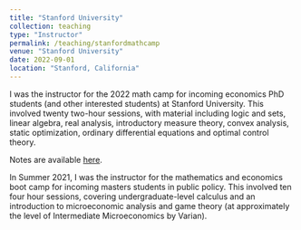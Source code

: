 ```yaml
---
title: "Stanford University"
collection: teaching
type: "Instructor"
permalink: /teaching/stanfordmathcamp
venue: "Stanford University"
date: 2022-09-01
location: "Stanford, California"
---
```


I was the instructor for the 2022 math camp for incoming economics PhD students (and other interested students) at Stanford University. This involved twenty two-hour sessions, with material including logic and sets, linear algebra, real analysis, introductory measure theory, convex analysis, static optimization, ordinary differential equations and optimal control theory.

Notes are available [here](https://mitchwatt.github.io/files/mathcampnotes22.pdf).

In Summer 2021, I was the instructor for the mathematics and economics boot camp for incoming masters students in public policy. This involved ten four hour sessions, covering undergraduate-level calculus and an introduction to microeconomic analysis and game theory (at approximately the level of Intermediate Microeconomics by Varian).
